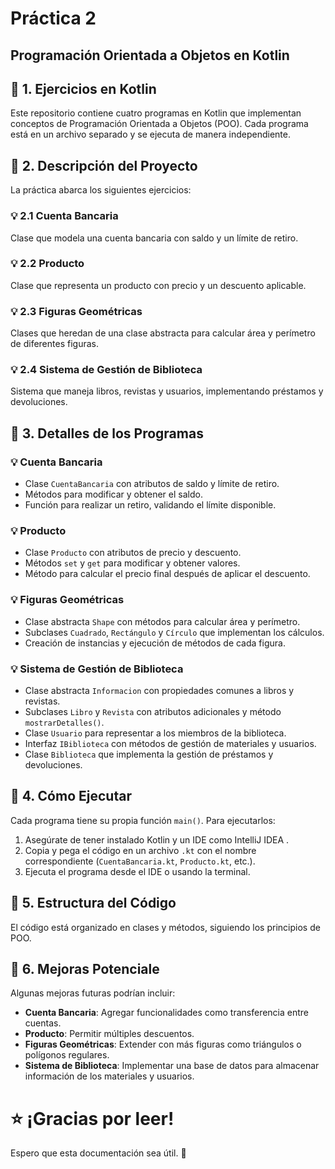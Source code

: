 # Práctica 2
## Programación Orientada a Objetos en Kotlin

## :bookmark_tabs: 1. Ejercicios en Kotlin
Este repositorio contiene cuatro programas en Kotlin que implementan conceptos de Programación Orientada a Objetos (POO). Cada programa está en un archivo separado y se ejecuta de manera independiente.

## :bookmark_tabs: 2. Descripción del Proyecto
La práctica abarca los siguientes ejercicios:

### :bulb: 2.1 Cuenta Bancaria
Clase que modela una cuenta bancaria con saldo y un límite de retiro.

### :bulb: 2.2 Producto
Clase que representa un producto con precio y un descuento aplicable.

### :bulb: 2.3 Figuras Geométricas
Clases que heredan de una clase abstracta para calcular área y perímetro de diferentes figuras.

### :bulb: 2.4 Sistema de Gestión de Biblioteca
Sistema que maneja libros, revistas y usuarios, implementando préstamos y devoluciones.

## :bookmark_tabs: 3. Detalles de los Programas

### :bulb: Cuenta Bancaria

- Clase `CuentaBancaria` con atributos de saldo y límite de retiro.
- Métodos para modificar y obtener el saldo.
- Función para realizar un retiro, validando el límite disponible.

### :bulb: Producto

- Clase `Producto` con atributos de precio y descuento.
- Métodos `set` y `get` para modificar y obtener valores.
- Método para calcular el precio final después de aplicar el descuento.

### :bulb: Figuras Geométricas

- Clase abstracta `Shape` con métodos para calcular área y perímetro.
- Subclases `Cuadrado`, `Rectángulo` y `Círculo` que implementan los cálculos.
- Creación de instancias y ejecución de métodos de cada figura.

### :bulb: Sistema de Gestión de Biblioteca

- Clase abstracta `Informacion` con propiedades comunes a libros y revistas.
- Subclases `Libro` y `Revista` con atributos adicionales y método `mostrarDetalles()`.
- Clase `Usuario` para representar a los miembros de la biblioteca.
- Interfaz `IBiblioteca` con métodos de gestión de materiales y usuarios.
- Clase `Biblioteca` que implementa la gestión de préstamos y devoluciones.

## :bookmark_tabs: 4. Cómo Ejecutar
Cada programa tiene su propia función `main()`. Para ejecutarlos:

1. Asegúrate de tener instalado Kotlin y un IDE como IntelliJ IDEA .
2. Copia y pega el código en un archivo `.kt` con el nombre correspondiente (`CuentaBancaria.kt`, `Producto.kt`, etc.).
3. Ejecuta el programa desde el IDE o usando la terminal.

## :bookmark_tabs: 5. Estructura del Código
El código está organizado en clases y métodos, siguiendo los principios de POO.&#x20;

## :bookmark_tabs: 6. Mejoras Potenciale
Algunas mejoras futuras podrían incluir:

- **Cuenta Bancaria**: Agregar funcionalidades como transferencia entre cuentas.
- **Producto**: Permitir múltiples descuentos.
- **Figuras Geométricas**: Extender con más figuras como triángulos o polígonos regulares.
- **Sistema de Biblioteca**: Implementar una base de datos para almacenar información de los materiales y usuarios.

# :star: ¡Gracias por leer!
Espero que esta documentación sea útil. 🚀

